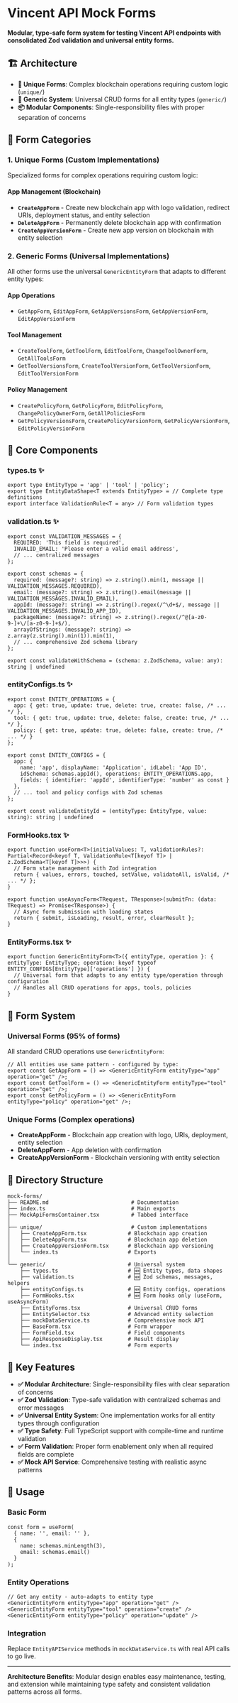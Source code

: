 # Vincent API Mock Forms

**Modular, type-safe form system for testing Vincent API endpoints with consolidated Zod validation and universal entity forms.**

## 🏗️ Architecture

- **🔗 Unique Forms**: Complex blockchain operations requiring custom logic (`unique/`)
- **🔄 Generic System**: Universal CRUD forms for all entity types (`generic/`)
- **📦 Modular Components**: Single-responsibility files with proper separation of concerns

## 🎯 Form Categories

### 1. **Unique Forms** (Custom Implementations)
Specialized forms for complex operations requiring custom logic:

#### App Management (Blockchain)
- **`CreateAppForm`** - Create new blockchain app with logo validation, redirect URIs, deployment status, and entity selection
- **`DeleteAppForm`** - Permanently delete blockchain app with confirmation  
- **`CreateAppVersionForm`** - Create new app version on blockchain with entity selection

### 2. **Generic Forms** (Universal Implementations)
All other forms use the universal `GenericEntityForm` that adapts to different entity types:

#### App Operations
- `GetAppForm`, `EditAppForm`, `GetAppVersionsForm`, `GetAppVersionForm`, `EditAppVersionForm`

#### Tool Management  
- `CreateToolForm`, `GetToolForm`, `EditToolForm`, `ChangeToolOwnerForm`, `GetAllToolsForm`
- `GetToolVersionsForm`, `CreateToolVersionForm`, `GetToolVersionForm`, `EditToolVersionForm`

#### Policy Management
- `CreatePolicyForm`, `GetPolicyForm`, `EditPolicyForm`, `ChangePolicyOwnerForm`, `GetAllPoliciesForm`  
- `GetPolicyVersionsForm`, `CreatePolicyVersionForm`, `GetPolicyVersionForm`, `EditPolicyVersionForm`

## 🧩 Core Components

### **types.ts** ✨
```tsx
export type EntityType = 'app' | 'tool' | 'policy';
export type EntityDataShape<T extends EntityType> = // Complete type definitions
export interface ValidationRule<T = any> // Form validation types
```

### **validation.ts** ✨
```tsx
export const VALIDATION_MESSAGES = {
  REQUIRED: 'This field is required',
  INVALID_EMAIL: 'Please enter a valid email address',
  // ... centralized messages
};

export const schemas = {
  required: (message?: string) => z.string().min(1, message || VALIDATION_MESSAGES.REQUIRED),
  email: (message?: string) => z.string().email(message || VALIDATION_MESSAGES.INVALID_EMAIL),
  appId: (message?: string) => z.string().regex(/^\d+$/, message || VALIDATION_MESSAGES.INVALID_APP_ID),
  packageName: (message?: string) => z.string().regex(/^@[a-z0-9-]+\/[a-z0-9-]+$/),
  arrayOfStrings: (message?: string) => z.array(z.string().min(1)).min(1),
  // ... comprehensive Zod schema library
};

export const validateWithSchema = (schema: z.ZodSchema, value: any): string | undefined
```

### **entityConfigs.ts** ✨
```tsx
export const ENTITY_OPERATIONS = {
  app: { get: true, update: true, delete: true, create: false, /* ... */ },
  tool: { get: true, update: true, delete: false, create: true, /* ... */ },
  policy: { get: true, update: true, delete: false, create: true, /* ... */ }
};

export const ENTITY_CONFIGS = {
  app: {
    name: 'app', displayName: 'Application', idLabel: 'App ID',
    idSchema: schemas.appId(), operations: ENTITY_OPERATIONS.app,
    fields: { identifier: 'appId', identifierType: 'number' as const }
  },
  // ... tool and policy configs with Zod schemas
};

export const validateEntityId = (entityType: EntityType, value: string): string | undefined
```

### **FormHooks.tsx** ✨
```tsx
export function useForm<T>(initialValues: T, validationRules?: Partial<Record<keyof T, ValidationRule<T[keyof T]> | z.ZodSchema<T[keyof T]>>>) {
  // Form state management with Zod integration
  return { values, errors, touched, setValue, validateAll, isValid, /* ... */ };
}

export function useAsyncForm<TRequest, TResponse>(submitFn: (data: TRequest) => Promise<TResponse>) {
  // Async form submission with loading states
  return { submit, isLoading, result, error, clearResult };
}
```

### **EntityForms.tsx** ✨
```tsx
export function GenericEntityForm<T>({ entityType, operation }: { entityType: EntityType; operation: keyof typeof ENTITY_CONFIGS[EntityType]['operations'] }) {
  // Universal form that adapts to any entity type/operation through configuration
  // Handles all CRUD operations for apps, tools, policies
}
```

## 🎯 Form System

### Universal Forms (95% of forms)
All standard CRUD operations use `GenericEntityForm`:
```tsx
// All entities use same pattern - configured by type:
export const GetAppForm = () => <GenericEntityForm entityType="app" operation="get" />;
export const GetToolForm = () => <GenericEntityForm entityType="tool" operation="get" />;
export const GetPolicyForm = () => <GenericEntityForm entityType="policy" operation="get" />;
```

### Unique Forms (Complex operations)
- **CreateAppForm** - Blockchain app creation with logo, URIs, deployment, entity selection
- **DeleteAppForm** - App deletion with confirmation
- **CreateAppVersionForm** - Blockchain versioning with entity selection

## 📁 Directory Structure

```
mock-forms/
├── README.md                          # Documentation
├── index.ts                           # Main exports  
├── MockApiFormsContainer.tsx          # Tabbed interface
│
├── unique/                            # Custom implementations
│   ├── CreateAppForm.tsx             # Blockchain app creation
│   ├── DeleteAppForm.tsx             # Blockchain app deletion
│   ├── CreateAppVersionForm.tsx      # Blockchain app versioning
│   └── index.ts                      # Exports
│
└── generic/                          # Universal system
    ├── types.ts                      # 🆕 Entity types, data shapes
    ├── validation.ts                 # 🆕 Zod schemas, messages, helpers
    ├── entityConfigs.ts              # 🆕 Entity configs, operations
    ├── FormHooks.tsx                 # 🆕 Form hooks only (useForm, useAsyncForm)
    ├── EntityForms.tsx               # Universal CRUD forms
    ├── EntitySelector.tsx            # Advanced entity selection
    ├── mockDataService.ts            # Comprehensive mock API
    ├── BaseForm.tsx                  # Form wrapper
    ├── FormField.tsx                 # Field components
    ├── ApiResponseDisplay.tsx        # Result display
    └── index.tsx                     # Form exports
```

## 🔧 Key Features

- **✅ Modular Architecture**: Single-responsibility files with clear separation of concerns
- **✅ Zod Validation**: Type-safe validation with centralized schemas and error messages
- **✅ Universal Entity System**: One implementation works for all entity types through configuration
- **✅ Type Safety**: Full TypeScript support with compile-time and runtime validation
- **✅ Form Validation**: Proper form enablement only when all required fields are complete
- **✅ Mock API Service**: Comprehensive testing with realistic async patterns

## 🚀 Usage

### Basic Form
```tsx
const form = useForm(
  { name: '', email: '' },
  { 
    name: schemas.minLength(3),
    email: schemas.email()
  }
);
```

### Entity Operations
```tsx
// Get any entity - auto-adapts to entity type
<GenericEntityForm entityType="app" operation="get" />
<GenericEntityForm entityType="tool" operation="create" />
<GenericEntityForm entityType="policy" operation="update" />
```

### Integration
Replace `EntityAPIService` methods in `mockDataService.ts` with real API calls to go live.

---

**Architecture Benefits**: Modular design enables easy maintenance, testing, and extension while maintaining type safety and consistent validation patterns across all forms. 